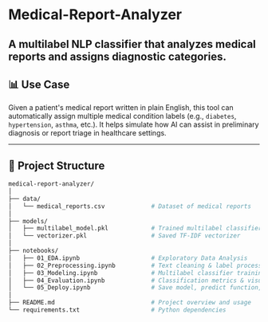 # Medical-Report-Analyzer
A multilabel NLP classifier that analyzes medical reports and assigns diagnostic categories.
---

## 📊 Use Case

Given a patient's medical report written in plain English, this tool can automatically assign multiple medical condition labels (e.g., `diabetes`, `hypertension`, `asthma`, etc.). It helps simulate how AI can assist in preliminary diagnosis or report triage in healthcare settings.

---

## 📁 Project Structure

```bash
medical-report-analyzer/
│
├── data/
│   └── medical_reports.csv             # Dataset of medical reports
│
├── models/
│   ├── multilabel_model.pkl            # Trained multilabel classifier
│   └── vectorizer.pkl                  # Saved TF-IDF vectorizer
│
├── notebooks/
│   ├── 01_EDA.ipynb                    # Exploratory Data Analysis
│   ├── 02_Preprocessing.ipynb          # Text cleaning & label processing
│   ├── 03_Modeling.ipynb               # Multilabel classifier training
│   ├── 04_Evaluation.ipynb             # Classification metrics & visualization
│   └── 05_Deploy.ipynb                 # Save model, predict function, SHAP
│
├── README.md                           # Project overview and usage
└── requirements.txt                    # Python dependencies

